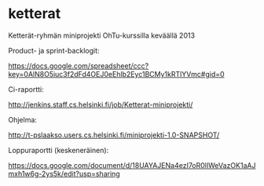 ketterat
========

Ketterät-ryhmän miniprojekti OhTu-kurssilla keväällä 2013

Product- ja sprint-backlogit:

https://docs.google.com/spreadsheet/ccc?key=0AlN8O5iuc3f2dFd4OEJ0eEhlb2Eyc1BCMy1kRTlYVmc#gid=0

Ci-raportti:

http://jenkins.staff.cs.helsinki.fi/job/Ketterat-miniprojekti/

Ohjelma:

http://t-pslaakso.users.cs.helsinki.fi/miniprojekti-1.0-SNAPSHOT/

Loppuraportti (keskeneräinen):

https://docs.google.com/document/d/18UAYAJENa4ezI7oR0lIWeVazOK1aAJmxh1w6g-2ys5k/edit?usp=sharing
	
